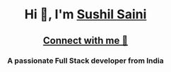 ## <h1 align="center"> Hi 👋, I'm [Sushil Saini](https://bio.link/sushilsaini) </h1>
### <h2 align="center">[Connect with me 💬](https://bio.link/sushilsaini) </h2>
<h3 align="center">A passionate Full Stack developer from India </h3> 





